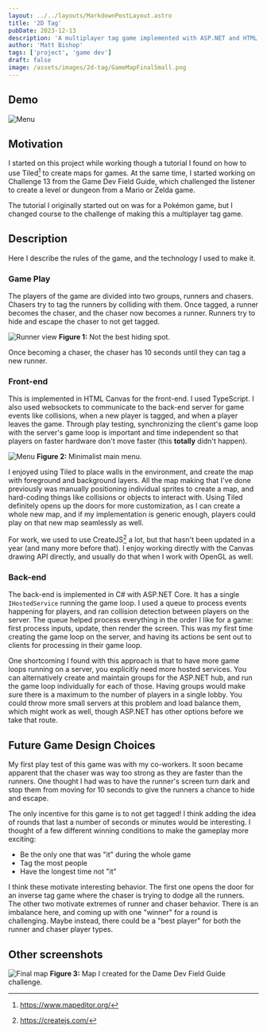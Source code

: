 ```yaml
---
layout: ../../layouts/MarkdownPostLayout.astro
title: '2D Tag'
pubDate: 2023-12-13
description: 'A multiplayer tag game implemented with ASP.NET and HTML Canvas.'
author: 'Matt Bishop'
tags: ['project', 'game dev']
draft: false
image: /assets/images/2d-tag/GameMapFinalSmall.png
---
```


## Demo

![Menu](/assets/images/2d-tag/tag-demo.gif)

## Motivation

I started on this project while working though a tutorial I found on how to use Tiled[^tiled] to create maps for games.
At the same time, I started working on Challenge 13 from the Game Dev Field Guide,
which challenged the listener to create a level or dungeon from a Mario or Zelda game.

The tutorial I originally started out on was for a Pokémon game,
but I changed course to the challenge of making this a multiplayer tag game.

## Description

Here I describe the rules of the game, and the technology I used to make it.

### Game Play

The players of the game are divided into two groups, runners and chasers.
Chasers try to tag the runners by colliding with them.
Once tagged, a runner becomes the chaser, and the chaser now becomes a runner.
Runners try to hide and escape the chaser to not get tagged.

![Runner view](/assets/images/2d-tag/runner.png)
**Figure 1:** Not the best hiding spot.

Once becoming a chaser, the chaser has 10 seconds until they can tag a new runner.

### Front-end

This is implemented in HTML Canvas for the front-end.
I used TypeScript.
I also used websockets to communicate to the back-end server for game events like collisions,
when a new player is tagged, and when a player leaves the game.
Through play testing,
synchronizing the client's game loop with the server's game loop is important and time independent
so that players on faster hardware don't move faster
(this **totally** didn't happen).

![Menu](/assets/images/2d-tag/menu.png)
**Figure 2:** Minimalist main menu.

I enjoyed using Tiled to place walls in the environment, and create the map with foreground and background layers.
All the map making that I've done previously was manually positioning individual sprites to create a map,
and hard-coding things like collisions or objects to interact with.
Using Tiled definitely opens up the doors for more customization, as I can create a whole new map,
and if my implementation is generic enough, players could play on that new map seamlessly as well.

For work, we used to use CreateJS[^createjs] a lot, but that hasn't been updated in a year (and many more before that).
I enjoy working directly with the Canvas drawing API directly, and usually do that when I work with OpenGL as well.

### Back-end

The back-end is implemented in C# with ASP.NET Core.
It has a single `IHostedService` running the game loop.
I used a queue to process events happening for players, and ran collision detection between players on the server.
The queue helped process everything in the order I like for a game: first process inputs, update,
then render the screen.
This was my first time creating the game loop on the server,
and having its actions be sent out to clients for processing in their game loop.

One shortcoming I found with this approach is that to have more game loops running on a server,
you explicitly need more hosted services.
You can alternatively create and maintain groups for the ASP.NET hub,
and run the game loop individually for each of those.
Having groups would make sure there is a maximum to the number of players in a single lobby.
You could throw more small servers at this problem and load balance them,
which might work as well, though ASP.NET has other options before we take that route.

## Future Game Design Choices

My first play test of this game was with my co-workers.
It soon became apparent that the chaser was way too strong as they are faster than the runners.
One thought I had was to have the runner's screen turn dark
and stop them from moving for 10 seconds to give the runners a chance to hide and escape.

The only incentive for this game is to not get tagged!
I think adding the idea of rounds that last a number of seconds or minutes would be interesting.
I thought of a few different winning conditions to make the gameplay more exciting:

- Be the only one that was "it" during the whole game
- Tag the most people
- Have the longest time not "it"

I think these motivate interesting behavior.
The first one opens the door for an inverse tag game where the chaser is trying to dodge all the runners.
The other two motivate extremes of runner and chaser behavior.
There is an imbalance here, and coming up with one "winner" for a round is challenging.
Maybe instead, there could be a "best player" for both the runner and chaser player types.

## Other screenshots

![Final map](/assets/images/2d-tag/GameMapFinal.png)
**Figure 3:** Map I created for the Dame Dev Field Guide challenge.

[^tiled]: https://www.mapeditor.org/
[^createjs]: https://createjs.com/
